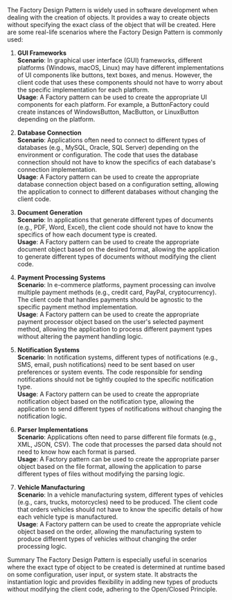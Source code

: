 The Factory Design Pattern is widely used in software development when dealing with the creation of objects. It provides a way to create objects without specifying the exact class of the object that will be created. Here are some real-life scenarios where the Factory Design Pattern is commonly used:

1. **GUI Frameworks**<br>
   **Scenario**: In graphical user interface (GUI) frameworks, different platforms (Windows, macOS, Linux) may have different implementations of UI components like buttons, text boxes, and menus. However, the client code that uses these components should not have to worry about the specific implementation for each platform.<br>
   **Usage**: A Factory pattern can be used to create the appropriate UI components for each platform. For example, a ButtonFactory could create instances of WindowsButton, MacButton, or LinuxButton depending on the platform.<br>

2. **Database Connection**<br>
   **Scenario**: Applications often need to connect to different types of databases (e.g., MySQL, Oracle, SQL Server) depending on the environment or configuration. The code that uses the database connection should not have to know the specifics of each database's connection implementation.<br>
   **Usage**: A Factory pattern can be used to create the appropriate database connection object based on a configuration setting, allowing the application to connect to different databases without changing the client code.<br>

3. **Document Generation**<br>
   **Scenario**: In applications that generate different types of documents (e.g., PDF, Word, Excel), the client code should not have to know the specifics of how each document type is created.<br>
   **Usage**: A Factory pattern can be used to create the appropriate document object based on the desired format, allowing the application to generate different types of documents without modifying the client code.<br>

4. **Payment Processing Systems**<br>
   **Scenario**: In e-commerce platforms, payment processing can involve multiple payment methods (e.g., credit card, PayPal, cryptocurrency). The client code that handles payments should be agnostic to the specific payment method implementation.<br>
   **Usage**: A Factory pattern can be used to create the appropriate payment processor object based on the user's selected payment method, allowing the application to process different payment types without altering the payment handling logic.<br>

5. **Notification Systems**<br>
   **Scenario**: In notification systems, different types of notifications (e.g., SMS, email, push notifications) need to be sent based on user preferences or system events. The code responsible for sending notifications should not be tightly coupled to the specific notification type.<br>
   **Usage**: A Factory pattern can be used to create the appropriate notification object based on the notification type, allowing the application to send different types of notifications without changing the notification logic.<br>

6. **Parser Implementations**<br>
   **Scenario**: Applications often need to parse different file formats (e.g., XML, JSON, CSV). The code that processes the parsed data should not need to know how each format is parsed.<br>
   **Usage**: A Factory pattern can be used to create the appropriate parser object based on the file format, allowing the application to parse different types of files without modifying the parsing logic.<br>

7. **Vehicle Manufacturing**<br>
   **Scenario**: In a vehicle manufacturing system, different types of vehicles (e.g., cars, trucks, motorcycles) need to be produced. The client code that orders vehicles should not have to know the specific details of how each vehicle type is manufactured.<br>
   **Usage**: A Factory pattern can be used to create the appropriate vehicle object based on the order, allowing the manufacturing system to produce different types of vehicles without changing the order processing logic.<br>

Summary
The Factory Design Pattern is especially useful in scenarios where the exact type of object to be created is determined at runtime based on some configuration, user input, or system state. It abstracts the instantiation logic and provides flexibility in adding new types of products without modifying the client code, adhering to the Open/Closed Principle.